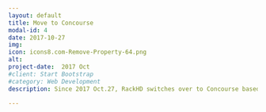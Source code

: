 ```yaml
---
layout: default
title: Move to Concourse 
modal-id: 4
date: 2017-10-27
img: 
icon: icons8.com-Remove-Property-64.png 
alt: 
project-date:  2017 Oct
#client: Start Bootstrap
#category: Web Development
description: Since 2017 Oct.27, RackHD switches over to Concourse based pipelines for pull request quality gate testing and continous delivery. When a PR is created, a RackHD committer will first need to set the run-test label on the PR to allow the PR quality gate test runs. A RackHD committer will then need to review the PR. Once the PR code reviews and PR gate test pass, a RackHD committer can merge the PR to master. Once the PR has been merged to master, the "Post Merge Test" will run. Once the "Post Merge Test" passes, the new docker, debian image will be posted to Dockerhub and bintray. A link to the PR status will be posted to the PR status in github with details and log information. "http://rackhd.readthedocs.io/en/latest/devguide/contributing.html#quality-gates-for-the-pull-requests" is  updated to reflect these changes. At the same time, OVA/Vagrant packages release have be deprecated, but scripts are provided to help community to build images.

---
```

